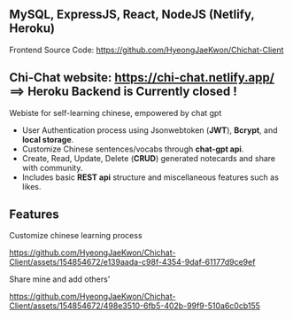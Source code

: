 ## MySQL, ExpressJS, React, NodeJS (Netlify, Heroku)
Frontend Source Code: https://github.com/HyeongJaeKwon/Chichat-Client
## Chi-Chat website: https://chi-chat.netlify.app/ ==>  **Heroku Backend is Currently closed !**
Webiste for self-learning chinese, empowered by chat gpt
- User Authentication process using Jsonwebtoken (**JWT**), **Bcrypt**, and **local storage**.
- Customize Chinese sentences/vocabs through **chat-gpt api**.
- Create, Read, Update, Delete (**CRUD**) generated notecards and share with community.
- Includes basic **REST api** structure and miscellaneous features such as likes.

## Features
Customize chinese learning process

https://github.com/HyeongJaeKwon/Chichat-Client/assets/154854672/e139aada-c98f-4354-9daf-61177d9ce9ef

Share mine and add others'


https://github.com/HyeongJaeKwon/Chichat-Client/assets/154854672/498e3510-6fb5-402b-99f9-510a6c0cb155

